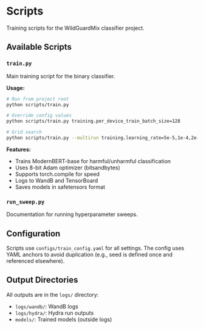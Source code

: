 # Scripts

Training scripts for the WildGuardMix classifier project.

## Available Scripts

### `train.py`
Main training script for the binary classifier.

**Usage:**
```bash
# Run from project root
python scripts/train.py

# Override config values
python scripts/train.py training.per_device_train_batch_size=128

# Grid search
python scripts/train.py --multirun training.learning_rate=5e-5,1e-4,2e-4
```

**Features:**
- Trains ModernBERT-base for harmful/unharmful classification
- Uses 8-bit Adam optimizer (bitsandbytes)
- Supports torch.compile for speed
- Logs to WandB and TensorBoard
- Saves models in safetensors format

### `run_sweep.py`
Documentation for running hyperparameter sweeps.

## Configuration

Scripts use `configs/train_config.yaml` for all settings. The config uses YAML anchors to avoid duplication (e.g., seed is defined once and referenced elsewhere).

## Output Directories

All outputs are in the `logs/` directory:
- `logs/wandb/`: WandB logs
- `logs/hydra/`: Hydra run outputs
- `models/`: Trained models (outside logs)
